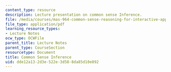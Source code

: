 ```yaml
---
content_type: resource
description: Lecture presentation on common sense Inference.
file: /media/courses/mas-964-common-sense-reasoning-for-interactive-applications-fall-2002/dde12a132d3e522e3d588da85d10e892_lec_noter_henry_2.pdf
file_type: application/pdf
learning_resource_types:
- Lecture Notes
ocw_type: OCWFile
parent_title: Lecture Notes
parent_type: CourseSection
resourcetype: Document
title: Common Sense Inference
uid: dde12a13-2d3e-522e-3d58-8da85d10e892
---
```

